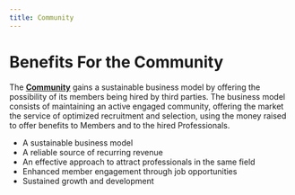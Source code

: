 ```yaml
---
title: Community
---
```


# Benefits For the Community

The [**Community**](/the-protocol/roles/#community) gains a sustainable business model by offering the possibility of its members being hired by third parties. The business model consists of maintaining an active engaged community, offering the market the service of optimized recruitment and selection, using the money raised to offer benefits to Members and to the hired Professionals.

- A sustainable business model
- A reliable source of recurring revenue
- An effective approach to attract professionals in the same field
- Enhanced member engagement through job opportunities
- Sustained growth and development
